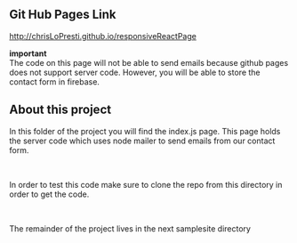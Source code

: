 ## Git Hub Pages Link

 http://chrisLoPresti.github.io/responsiveReactPage
 
 **important**
 <br/>
 The code on this page will not be able to send emails because github pages does not support server code.
 However, you will be able to store the contact form in firebase.

## About this project

In this folder of the project you will find the index.js page.
This page holds the server code which uses node mailer to send emails from our contact form.

<br/>

In order to test this code make sure to clone the repo from this directory in order to get the code. 

<br/>

The remainder of the project lives in the next samplesite directory 